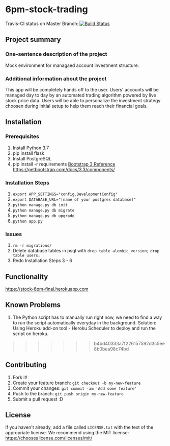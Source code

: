 # 6pm-stock-trading

Travis-CI status on Master Branch: <a href="https://travis-ci.org/ucsb-cs48-w19/6pm-stock-trading">
<img src="https://travis-ci.org/ucsb-cs48-w19/6pm-stock-trading.svg?branch=master" alt="Build Status">
</a>

## Project summary

### One-sentence description of the project

Mock environment for managaed account investment structure.

### Additional information about the project

This app will be completely hands off to the user. Users' accounts will be managed day to day by an automated trading algorithm powered by live stock price data. Users will be able to personalize the investment strategy choosen during initial setup to help them reach their financial goals. 


## Installation

### Prerequisites

1. Install Python 3.7
2. pip install flask
3. Install PostgreSQL
4. pip install -r requirements
[Bootstrap 3 Reference](https://getbootstrap.com/docs/3.3/components/ "Bootstrap 3 Reference")
https://getbootstrap.com/docs/3.3/components/



### Installation Steps
1. `export APP_SETTINGS="config.DevelopmentConfig"`
2. `export DATABASE_URL="[name of your postgres database]"`
3. `python manage.py db init`
4. `python manage.py db migrate`
5. `python manage.py db upgrade`
6. `python app.py`


### Issues
1. `rm -r migrations/`
2. Delete database tables in psql with 
      `drop table alembic_version;`
      `drop table users;`
3. Redo Installation Steps 3 - 6    

## Functionality

https://stock-6pm-final.herokuapp.com 


## Known Problems

1. The Python script has to manually run right now, we need to find a way to run the script automatically everyday in the background.
   Solution: Using Heroku add-on tool - Heroku Scheduler to deploy and run the script on heroku.
>>>>>>> b4bd40333a7f226157592d3c5ee8b0bea98c74bd

## Contributing


1. Fork it!
2. Create your feature branch: `git checkout -b my-new-feature`
3. Commit your changes: `git commit -am 'Add some feature'`
4. Push to the branch: `git push origin my-new-feature`
5. Submit a pull request :D

## License

If you haven't already, add a file called `LICENSE.txt` with the text of the appropriate license.
We recommend using the MIT license: <https://choosealicense.com/licenses/mit/>
